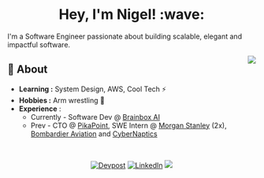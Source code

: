 <h1 align="center"> Hey, I'm Nigel! :wave: </h1>

I'm a Software Engineer passionate about building scalable, elegant and impactful software.

<img align="right" src="https://github-readme-stats.vercel.app/api?username=niyonx&count_private=true&show_icons=true&hide_border=true">

## 🧐 About
-  **Learning :** System Design, AWS, Cool Tech :zap:
-  **Hobbies :** Arm wrestling 💪
-  **Experience** :
     -  Currently - Software Dev @ <a href="https://brainboxai.com/en/">Brainbox AI</a>
     -  Prev - CTO @ <a href="https://pikapoint.io">PikaPoint</a>, SWE Intern @ <a href="https://www.morganstanley.com/">Morgan Stanley</a> (2x), <a href="https://bombardier.com/en">Bombardier Aviation</a> and <a href="https://www.cybernaptics.mu/">CyberNaptics</a>

<br>

<p align="center">
<a href="https://devpost.com/NigelYong"><img alt="Devpost" src="https://img.shields.io/badge/-Nigel_Yong-blue?style=flat-square&logo=Devpost&link=https://www.linkedin.com/in/niyonx/"></a>
<a href="https://www.linkedin.com/in/niyonx/"><img alt="LinkedIn" src="https://img.shields.io/badge/-Nigel_Yong-blue?style=flat-square&logo=Linkedin&logoColor=white&link=https://www.linkedin.com/in/niyonx/"></a>
<img src="https://komarev.com/ghpvc/?username=niyonx">
</p>
